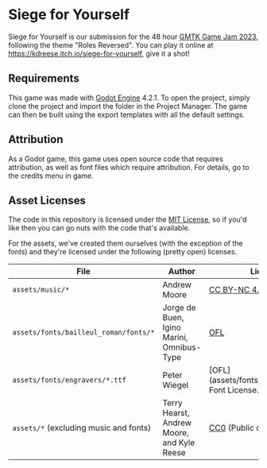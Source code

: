 # Siege for Yourself

Siege for Yourself is our submission for the 48 hour [GMTK Game Jam 2023](https://itch.io/jam/gmtk-2023), following the theme "Roles Reversed". You can play it online at https://kdreese.itch.io/siege-for-yourself, give it a shot!

## Requirements

This game was made with [Godot Engine](https://godotengine.org/) 4.2.1. To open the project, simply clone the project and import the folder in the Project Manager. The game can then be built using the export templates with all the default settings.

## Attribution

As a Godot game, this game uses open source code that requires attribution, as well as font files which require attribution. For details, go to the credits menu in game.

## Asset Licenses

The code in this repository is licensed under the [MIT License](LICENSE), so if you'd like then you can go nuts with the code that's available.

For the assets, we've created them ourselves (with the exception of the fonts) and they're licensed under the following (pretty open) licenses.

File | Author | License
--- | --- | ---
`assets/music/*` | Andrew Moore | [CC BY-NC 4.0]
`assets/fonts/bailleul_roman/fonts/*` | Jorge de Buen, Igino Marini, Omnibus-Type | [OFL](assets/fonts/bailleul_roman/LICENSE.txt)
`assets/fonts/engravers/*.ttf` | Peter Wiegel | [OFL](assets/fonts/engravers/Open Font License.txt)
`assets/*` (excluding music and fonts) | Terry Hearst, Andrew Moore, and Kyle Reese | [CC0] (Public domain)

[CC0]: https://creativecommons.org/share-your-work/public-domain/cc0/
[CC BY-NC 4.0]: https://creativecommons.org/licenses/by-nc/4.0/
